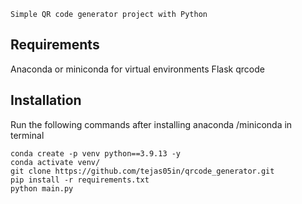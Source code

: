 `Simple QR code generator project with Python`

## Requirements
Anaconda or miniconda for virtual environments
Flask
qrcode

## Installation
Run the following commands after installing anaconda /miniconda in terminal

```conda create -p venv python==3.9.13 -y```<br>
```conda activate venv/```<br>
```git clone https://github.com/tejas05in/qrcode_generator.git``` <br>
```pip install -r requirements.txt```<br>
```python main.py```<br>


